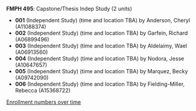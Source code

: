 **FMPH 495**: Capstone/Thesis Indep Study (2 units)

- **001** (Independent Study) (time and location TBA) by Anderson, Cheryl (A11088374)
- **002** (Independent Study) (time and location TBA) by Garfein, Richard (A06899496)
- **003** (Independent Study) (time and location TBA) by Aldelaimy, Wael (A06913560)
- **004** (Independent Study) (time and location TBA) by Nodora, Jesse (A10647657)
- **005** (Independent Study) (time and location TBA) by Marquez, Becky (A09742090)
- **006** (Independent Study) (time and location TBA) by Fielding-Miller, Rebecca (A15368722)

[Enrollment numbers over time](./FMPH495.tsv)
